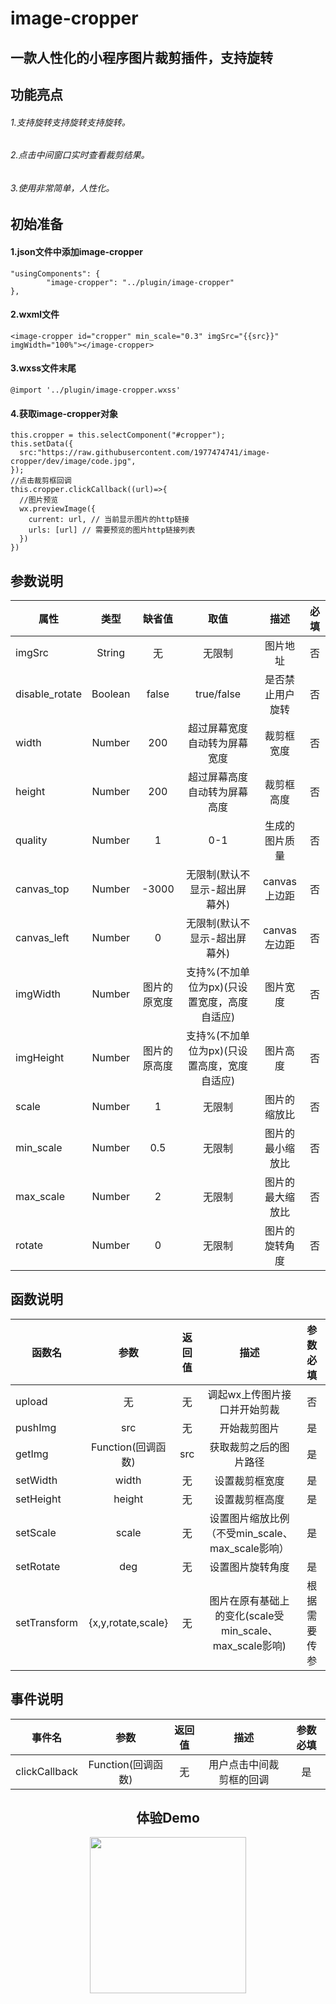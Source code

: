 # image-cropper
## 一款人性化的小程序图片裁剪插件，支持旋转
## 功能亮点
###### 1.支持旋转支持旋转支持旋转。
###### 2.点击中间窗口实时查看裁剪结果。
###### 3.使用非常简单，人性化。
## 初始准备
#### 1.json文件中添加image-cropper
	"usingComponents": {
			"image-cropper": "../plugin/image-cropper"
	},
#### 2.wxml文件
	<image-cropper id="cropper" min_scale="0.3" imgSrc="{{src}}" imgWidth="100%"></image-cropper>
#### 3.wxss文件末尾
	@import '../plugin/image-cropper.wxss'  
#### 4.获取image-cropper对象
	this.cropper = this.selectComponent("#cropper");
	this.setData({
	  src:"https://raw.githubusercontent.com/1977474741/image-cropper/dev/image/code.jpg",
	});
	//点击裁剪框回调
	this.cropper.clickCallback((url)=>{
	  //图片预览
	  wx.previewImage({
	    current: url, // 当前显示图片的http链接
	    urls: [url] // 需要预览的图片http链接列表
	  })
	}) 
## 参数说明
| 属性           | 类型   | 缺省值  | 取值  | 描述  | 必填 |
| ------------- |:------:|:------:|:-----:|:-----:|:-----:|
| imgSrc      	| String | 无	   |无限制|图片地址|否|
| disable_rotate| Boolean| false    |true/false|是否禁止用户旋转|否|
| width 	| Number | 200      |超过屏幕宽度自动转为屏幕宽度|裁剪框宽度|否|
| height        | Number | 200      |超过屏幕高度自动转为屏幕高度|裁剪框高度|否|
| quality 	| Number | 1        |0-1|生成的图片质量|否|
| canvas_top 	| Number | -3000    |无限制(默认不显示-超出屏幕外) |canvas上边距|否|
| canvas_left 	| Number | 0        |无限制(默认不显示-超出屏幕外) |canvas左边距|否|
| imgWidth 	| Number | 图片的原宽度 |支持%(不加单位为px)(只设置宽度，高度自适应)|图片宽度|否|
| imgHeight 	| Number | 图片的原高度 |支持%(不加单位为px)(只设置高度，宽度自适应)|图片高度|否|
| scale 	| Number | 1	   |无限制|图片的缩放比|否|
| min_scale 	| Number | 0.5	   |无限制|图片的最小缩放比|否|
| max_scale 	| Number | 2	   |无限制|图片的最大缩放比|否|
| rotate 	| Number | 0	   |无限制|图片的旋转角度|否|
## 函数说明
| 函数名         | 参数   	       | 返回值  |描述|参数必填|
| ------------- |:------:	   |:------:|:------:|:------:|
| upload      	|  无    	  |   无   |调起wx上传图片接口并开始剪裁|否|
| pushImg       |  src   	   |   无   |开始裁剪图片|是|
| getImg        |Function(回调函数) |   src  |获取裁剪之后的图片路径|是|
| setWidth     	|  width   	   |   无    |设置裁剪框宽度|是|
| setHeight     |  height   	   |   无    |设置裁剪框高度|是|
| setScale      |  scale   	   |   无    |设置图片缩放比例（不受min_scale、max_scale影响）|是|
| setRotate     |  deg   	   |   无    |设置图片旋转角度|是|
| setTransform  |{x,y,rotate,scale}|   无    |图片在原有基础上的变化(scale受min_scale、max_scale影响)|根据需要传参|
## 事件说明
| 事件名         | 参数   	       | 返回值  |描述|参数必填|
| ------------- |:------:	   |:------:|:------:|:------:|
| clickCallback |  Function(回调函数)  |   无   |用户点击中间裁剪框的回调|是|
<h2 align = "center" style="">体验Demo</h2>
<div align=center ><img width="250" height="250" src="https://raw.githubusercontent.com/1977474741/image-cropper/dev/image/code.jpg?v=0"/></div>
